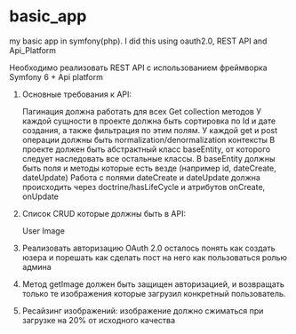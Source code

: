 # basic_app
my basic app in symfony(php). I did this using oauth2.0, REST API and Api_Platform

Необходимо реализовать REST API с использованием фреймворка Symfony 6 + Api platform 
1) Основные требования к API: 

    Пагинация должна работать для всех Get collection методов
    У каждой сущности в проекте должна быть сортировка по Id и дате создания, а также фильтрация по этим полям. 
    У каждой get и post операции должны быть normalization/denormalization контексты
    В проекте должен быть абстрактный класс baseEntity, от которого следует наследовать все остальные классы. В baseEntity должны быть поля и методы которые есть везде (например id, dateCreate, dateUpdate)
    Работа с полями dateCreate и dateUpdate должна происходить через doctrine/hasLifeCycle и атрибутов onCreate, onUpdate 

2) Список CRUD которые должны быть в API: 

    User
    Image

3) Реализовать авторизацию OAuth 2.0 осталось понять как создать юзера и порешать как сделать пост на него как пользоваться ролью админа

4) Метод getImage должен быть защищен авторизацией, и возвращать только те изображения которые загрузил конкретный пользователь.

5) Ресайзинг изображений: изображение должно сжиматься при загрузке на 20% от исходного качества
